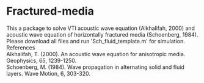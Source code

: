 # Fractured-media
This a package to solve VTI acoustic wave equation (Alkhalifah, 2000) and acoustic wave equation of horizontally fractured media (Schoenberg, 1984).\
Please download all files and run 'Sch_fluid_template.m' for simulation.\
References\
Alkhalifah, T. (2000). An acoustic wave equation for anisotropic media. Geophysics, 65, 1239-1250. \
Schoenberg, M. (1984). Wave propagation in alternating solid and fluid layers. Wave Motion, 6, 303-320. 


